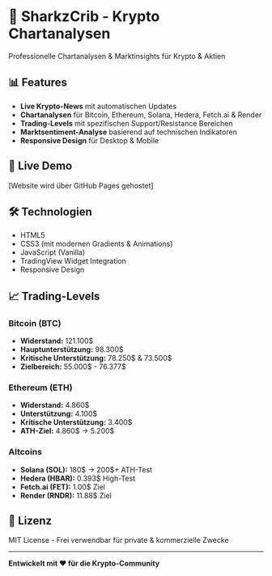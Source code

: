# 🦈 SharkzCrib - Krypto Chartanalysen

Professionelle Chartanalysen & Marktinsights für Krypto & Aktien

## 📊 Features

- **Live Krypto-News** mit automatischen Updates
- **Chartanalysen** für Bitcoin, Ethereum, Solana, Hedera, Fetch.ai & Render
- **Trading-Levels** mit spezifischen Support/Resistance Bereichen
- **Marktsentiment-Analyse** basierend auf technischen Indikatoren
- **Responsive Design** für Desktop & Mobile

## 🚀 Live Demo

[Website wird über GitHub Pages gehostet]

## 🛠️ Technologien

- HTML5
- CSS3 (mit modernen Gradients & Animations)
- JavaScript (Vanilla)
- TradingView Widget Integration
- Responsive Design

## 📈 Trading-Levels

### Bitcoin (BTC)
- **Widerstand:** 121.100$
- **Hauptunterstützung:** 98.300$
- **Kritische Unterstützung:** 78.250$ & 73.500$
- **Zielbereich:** 55.000$ - 76.377$

### Ethereum (ETH)
- **Widerstand:** 4.860$
- **Unterstützung:** 4.100$
- **Kritische Unterstützung:** 3.400$
- **ATH-Ziel:** 4.860$ → 5.200$

### Altcoins
- **Solana (SOL):** 180$ → 200$+ ATH-Test
- **Hedera (HBAR):** 0.393$ High-Test
- **Fetch.ai (FET):** 1.00$ Ziel
- **Render (RNDR):** 11.88$ Ziel

## 📝 Lizenz

MIT License - Frei verwendbar für private & kommerzielle Zwecke

---

**Entwickelt mit ❤️ für die Krypto-Community**
